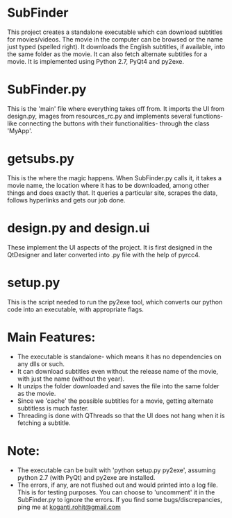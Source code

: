 # SubFinder
This project creates a standalone executable which can download subtitles for movies/videos. The movie in the computer can be browsed or the name just typed (spelled right). It downloads the English subtitles, if available, into the same folder as the movie. It can also fetch alternate subtitles for a movie. It is implemented using Python 2.7, PyQt4 and py2exe.

# SubFinder.py
This is the 'main' file where everything takes off from. It imports the UI from design.py, images from resources_rc.py and implements several functions- like connecting the buttons with their functionalities- through the class 'MyApp'.

# getsubs.py
This is the where the magic happens. When SubFinder.py calls it, it takes a movie name, the location where it has to be downloaded, among other things and does exactly that. It queries a particular site, scrapes the data, follows hyperlinks and gets our job done.

# design.py and design.ui
These implement the UI aspects of the project. It is first designed in the QtDesigner and later converted into .py file with the help of pyrcc4.

# setup.py
This is the script needed to run the py2exe tool, which converts our python code into an executable, with appropriate flags.

# Main Features:
- The executable is standalone- which means it has no dependencies on any dlls or such.
- It can download subtitles even without the release name of the movie, with just the name (without the year).
- It unzips the folder downloaded and saves the file into the same folder as the movie. 
- Since we 'cache' the possible subtitles for a movie, getting alternate subtitless is much faster.
- Threading is done with QThreads so that the UI does not hang when it is fetching a subtitle.

# Note:
- The executable can be built with 'python setup.py py2exe', assuming python 2.7 (with PyQt) and py2exe are installed.
- The errors, if any, are not flushed out and would printed into a log file. This is for testing purposes. You can choose to 'uncomment' it in the SubFinder.py to ignore the errors. If you find some bugs/discrepancies, ping me at koganti.rohit@gmail.com
